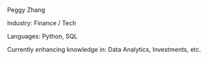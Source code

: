 Peggy Zhang

Industry: Finance / Tech

Languages: Python, SQL

Currently enhancing knowledge in: Data Analytics, Investments, etc.

<!---
peggycheung/peggycheung is a ✨ special ✨ repository because its `README.md` (this file) appears on your GitHub profile.
You can click the Preview link to take a look at your changes.
--->
